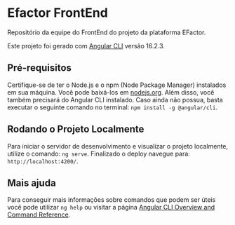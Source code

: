 # Efactor FrontEnd

Repositório da equipe do FrontEnd do projeto da plataforma EFactor.

Este projeto foi gerado com [Angular CLI](https://github.com/angular/angular-cli) versão 16.2.3.

## Pré-requisitos

Certifique-se de ter o Node.js e o npm (Node Package Manager) instalados em sua máquina. Você pode baixá-los em [nodejs.org](https://nodejs.org/). Além disso, você também precisará do Angular CLI instalado. Caso ainda não possua, basta executar o seguinte comando no terminal: `npm install -g @angular/cli`.

## Rodando o Projeto Localmente

Para iniciar o servidor de desenvolvimento e visualizar o projeto localmente, utilize o comando: `ng serve`. Finalizado o deploy navegue para: `http://localhost:4200/`.

## Mais ajuda

Para conseguir mais informações sobre comandos que podem ser úteis você pode utilizar `ng help` ou visitar a página [Angular CLI Overview and Command Reference](https://angular.io/cli).
